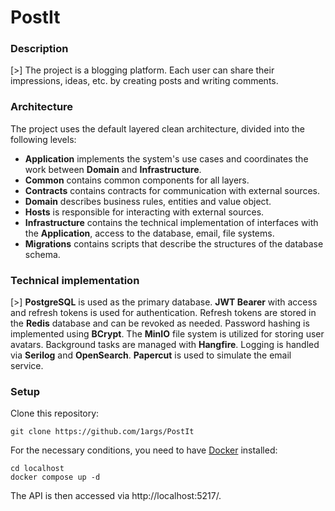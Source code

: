 # PostIt

### Description

[>] The project is a blogging platform. Each user can share their impressions, ideas, etc. by creating posts and writing comments. 

### Architecture

The project uses the default layered clean architecture, divided into the following levels: 

- **Application** implements the system's use cases and coordinates the work between **Domain** and **Infrastructure**.
- **Common** contains common components for all layers.
- **Contracts** contains contracts for communication with external sources.
- **Domain** describes business rules, entities and value object.
- **Hosts** is responsible for interacting with external sources.
- **Infrastructure** contains the technical implementation of interfaces with the **Application**, access to the database, email, file systems.
- **Migrations** contains scripts that describe the structures of the database schema.

### Technical implementation

[>] **PostgreSQL** is used as the primary database. **JWT Bearer** with access and refresh tokens is used for authentication. Refresh tokens are stored in the **Redis** database and can be revoked as needed. Password hashing is implemented using **BCrypt**. The **MinIO** file system is utilized for storing user avatars. Background tasks are managed with **Hangfire**. Logging is handled via **Serilog** and **OpenSearch**. **Papercut** is used to simulate the email service.

### Setup

Clone this repository:
```
git clone https://github.com/1args/PostIt
```
For the necessary conditions, you need to have [Docker](https://www.docker.com/) installed:
```
cd localhost
docker compose up -d
```
The API is then accessed via http://localhost:5217/. 

